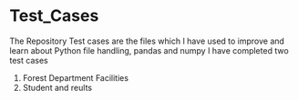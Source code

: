 # Test_Cases
The Repository Test cases are the files which I have used to improve and learn about Python file handling, pandas and numpy
I have completed two test cases 
1) Forest Department Facilities
2) Student and reults
